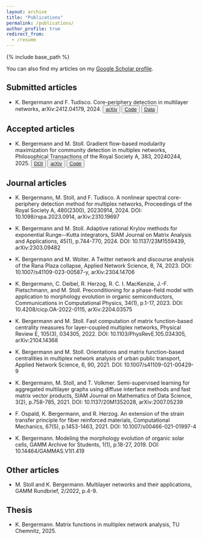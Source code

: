 ```yaml
---
layout: archive
title: "Publications"
permalink: /publications/
author_profile: true
redirect_from:
  - /resume
---
```


{% include base_path %}

You can also find my articles on my [Google Scholar profile](https://scholar.google.com/citations?user=mMnM5BwAAAAJ).

## Submitted articles

  * K. Bergermann and F. Tudisco. Core-periphery detection in multilayer networks, arXiv:2412.04179, 2024. <button type="button">[arXiv](https://arxiv.org/abs/2412.04179)</button> <button type="button">[Code](https://github.com/COMPiLELab/MLCP)</button> <button type="button">[Data](https://zenodo.org/records/14231870)</button>

## Accepted articles

  * K. Bergermann and M. Stoll.
    Gradient flow-based modularity maximization for community detection in multiplex networks,
    Philosophical Transactions of the Royal Society A, 383, 20240244, 2025. <button type="button">[DOI](https://doi.org/10.1098/rsta.2024.0244)</button> <button type="button">[arXiv](https://arxiv.org/abs/2408.15003)</button> <button type="button">[Code](https://github.com/COMPiLELab/MLCP)</button>

## Journal articles

  * K. Bergermann, M. Stoll, and F. Tudisco.
    A nonlinear spectral core-periphery detection method for multiplex networks,
    Proceedings of the Royal Society A, 480(2300), 20230914, 2024.
    DOI: 10.1098/rspa.2023.0914,
    arXiv:2310.19697

  * K. Bergermann and M. Stoll.
    Adaptive rational Krylov methods for exponential Runge--Kutta integrators,
    SIAM Journal on Matrix Analysis and Applications, 45(1), p.744-770, 2024.
    DOI: 10.1137/23M1559439,
    arXiv:2303.09482

  * K. Bergermann and M. Wolter.
    A Twitter network and discourse analysis of the Rana Plaza collapse,
    Applied Network Science, 8, 74, 2023.
    DOI: 10.1007/s41109-023-00587-y,
    arXiv:2304.14706

  * K. Bergermann, C. Deibel, R. Herzog, R. C. I. MacKenzie, J.-F. Pietschmann, and M. Stoll.
    Preconditioning for a phase-field model with application to morphology evolution in organic semiconductors,
    Communications in Computational Physics, 34(1), p.1-17, 2023.
    DOI: 10.4208/cicp.OA-2022-0115,
    arXiv:2204.03575

  * K. Bergermann and M. Stoll.
    Fast computation of matrix function-based centrality measures for layer-coupled multiplex networks,
    Physical Review E, 105(3), 034305, 2022.
    DOI: 10.1103/PhysRevE.105.034305,
    arXiv:2104.14368

  * K. Bergermann and M. Stoll.
    Orientations and matrix function-based centralities in multiplex network analysis of urban public transport,
    Applied Network Science, 6, 90, 2021.
    DOI: 10.1007/s41109-021-00429-9

  * K. Bergermann, M. Stoll, and T. Volkmer.
    Semi-supervised learning for aggregated multilayer graphs using diffuse interface methods and fast matrix vector products,
    SIAM Journal on Mathematics of Data Science, 3(2), p.758-785, 2021.
    DOI: 10.1137/20M1352028,
    arXiv:2007.05239

  * F. Ospald, K. Bergermann, and R. Herzog.
    An extension of the strain transfer principle for fiber reinforced materials,
    Computational Mechanics, 67(5), p.1453-1463, 2021.
    DOI: 10.1007/s00466-021-01997-4

  * K. Bergermann.
    Modeling the morphology evolution of organic solar cells,
    GAMM Archive for Students, 1(1), p.18-27, 2019.
    DOI: 10.14464/GAMMAS.V1I1.419

## Other articles

  * M. Stoll and K. Bergermann.
    Multilayer networks and their applications,
    GAMM Rundbrief, 2/2022, p.4-9.
    
## Thesis

  * K. Bergermann.
    Matrix functions in multiplex network analysis,
    TU Chemnitz, 2025.
